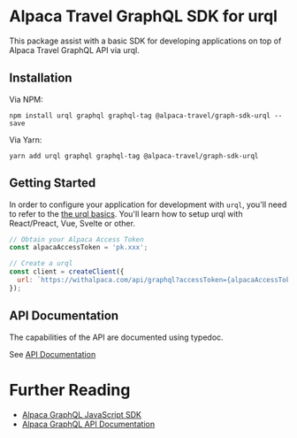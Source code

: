 # Alpaca Travel GraphQL SDK for urql

This package assist with a basic SDK for developing applications on top of
Alpaca Travel GraphQL API via urql.

## Installation

Via NPM:

```
npm install urql graphql graphql-tag @alpaca-travel/graph-sdk-urql --save
```

Via Yarn:

```
yarn add urql graphql graphql-tag @alpaca-travel/graph-sdk-urql
```

## Getting Started

In order to configure your application for development with `urql`, you'll need
to refer to the
[the urql basics](https://formidable.com/open-source/urql/docs/basics/). You'll
learn how to setup urql with React/Preact, Vue, Svelte or other.

```javascript
// Obtain your Alpaca Access Token
const alpacaAccessToken = 'pk.xxx';

// Create a urql
const client = createClient({
  url: `https://withalpaca.com/api/graphql?accessToken={alpacaAccessToken}`,
});
```

## API Documentation

The capabilities of the API are documented using typedoc.

See [API Documentation](https://alpacatravel.github.io/graph-sdk/packages/urql/docs)

# Further Reading

- [Alpaca GraphQL JavaScript SDK](/README.md)
- [Alpaca GraphQL API Documentation](https://github.com/AlpacaTravel/graphql-docs)
